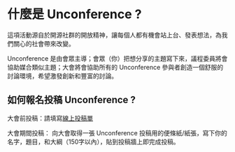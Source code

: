 # 什麼是 Unconference ?

這項活動源自於開源社群的開放精神，讓每個人都有機會站上台、發表想法，為我們關心的社會帶來改變。

Unconference 是由會眾主導；會眾（你）把想分享的主題寫下來，議程委員將會協助媒合類似主題；大會將會協助所有的 Unconference 參與者創造一個舒服的討論環境，希望激發創新和豐富的討論。

## 如何報名投稿 Unconference ?

大會前投稿：請填寫[線上投稿單](http://bit.ly/g0v-unconf2016)

大會期間投稿：
向大會取得一張 Unconference 投稿用的便條紙/紙張，寫下你的名字，題目，和大綱（150字以內），貼到投稿牆上即完成投稿。

